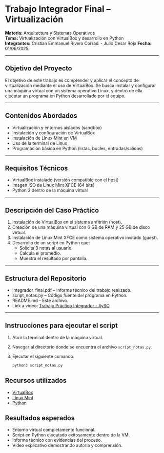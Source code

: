 # Trabajo Integrador Final – Virtualización

**Materia:** Arquitectura y Sistemas Operativos  
**Tema:** Virtualización con VirtualBox y desarrollo en Python  
**Integrantes:** Cristian Emmanuel Rivero Corradi - Julio Cesar Roja
**Fecha:** 01/06/2025

---

## Objetivo del Proyecto

El objetivo de este trabajo es comprender y aplicar el concepto de virtualización mediante el uso de VirtualBox. Se busca instalar y configurar una máquina virtual con un sistema operativo Linux, y dentro de ella ejecutar un programa en Python desarrollado por el equipo.

---

## Contenidos Abordados

- Virtualización y entornos aislados (sandbox)
- Instalación y configuración de VirtualBox
- Instalación de Linux Mint en VM
- Uso de la terminal de Linux
- Programación básica en Python (listas, bucles, entradas/salidas)

---

## Requisitos Técnicos

- VirtualBox instalado (versión compatible con el host)
- Imagen ISO de Linux Mint XFCE (64 bits)
- Python 3 dentro de la máquina virtual

---

## Descripción del Caso Práctico

1. Instalación de VirtualBox en el sistema anfitrión (host).
2. Creación de una máquina virtual con 6 GB de RAM y 25 GB de disco virtual.
3. Instalación de Linux Mint XFCE como sistema operativo invitado (guest).
4. Desarrollo de un script en Python que:
   - Solicita 3 notas al usuario.
   - Calcula el promedio.
   - Muestra el resultado por pantalla.

---

## Estructura del Repositorio

- integrador_final.pdf – Informe técnico del trabajo realizado.
- script_notas.py – Código fuente del programa en Python.
- README.md – Este archivo.
- Link a video: [Trabajo Práctico Integrador - AySO](https://www.youtube.com/watch?v=2p4KHzjzH5o)

---

## Instrucciones para ejecutar el script

1. Abrir la terminal dentro de la máquina virtual.
2. Navegar al directorio donde se encuentra el archivo `script_notas.py`.
3. Ejecutar el siguiente comando:

   ```bash
   python3 script_notas.py

## Recursos utilizados
- [VirtualBox](https://www.virtualbox.org/)
- [Linux Mint](https://linuxmint.com/)
- [Python](https://www.python.org/)

## Resultados esperados
- Entorno virtual completamente funcional.
- Script en Python ejecutado exitosamente dentro de la VM.
- Informe técnico con evidencias del proceso.
- Video explicativo demostrando autoría y comprensión.
